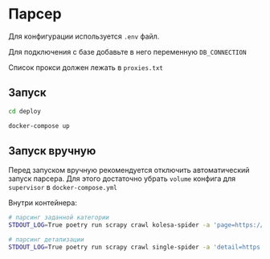 # Парсер

Для конфигурации используется `.env` файл.

Для подключения с базе добавьте в него переменную `DB_CONNECTION`

Список прокси должен лежать в `proxies.txt`

## Запуск

```sh
cd deploy

docker-compose up
```

## Запуск вручную

Перед запуском вручную рекомендуется отключить автоматический запуск парсера. Для этого достаточно убрать `volume` конфига для `supervisor` в `docker-compose.yml`

Внутри контейнера:

```sh
# парсинг заданной категории
STDOUT_LOG=True poetry run scrapy crawl kolesa-spider -a 'page=https://kolesa.kz/cars/vaz/'

# парсинг детализации
STDOUT_LOG=True poetry run scrapy crawl single-spider -a 'detail=https://kolesa.kz/a/show/141671671'
```
~~~~